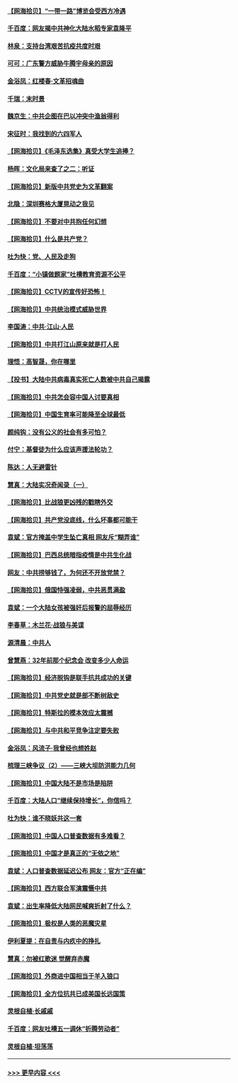 #### [【网海拾贝】“一带一路”博览会受西方冷遇](../pages/nsc993/n12971787.md?t=05251552) 
#### [千百度：网友揭中共神化大陆水稻专家袁隆平](../pages/nsc993/n12971733.md?t=05251552) 
#### [林泉：支持台湾艰苦抗疫共度时艰](../pages/nsc993/n12971350.md?t=05251552) 
#### [可可：广东警方威胁牛腾宇母亲的原因](../pages/nsc993/n12971100.md?t=05251552) 
#### [金浴凤：红楼春·文革招魂曲](../pages/nsc993/n12970354.md?t=05251552) 
#### [千瑞：末时景](../pages/nsc993/n12970337.md?t=05251552) 
#### [魏京生：中共企图在巴以冲突中渔翁得利](../pages/nsc993/n12970286.md?t=05251552) 
#### [宋征时：我找到的六四军人](../pages/nsc993/n12970213.md?t=05251552) 
#### [【网海拾贝】《毛泽东选集》真受大学生追捧？](../pages/nsc993/n12968779.md?t=05251552) 
#### [杨晖：文化局来查了之二：听证](../pages/nsc993/n12966528.md?t=05251552) 
#### [【网海拾贝】新版中共党史为文革翻案](../pages/nsc993/n12967526.md?t=05251552) 
#### [北隐：深圳赛格大厦晃动之我见](../pages/nsc993/n12967393.md?t=05251552) 
#### [【网海拾贝】不要对中共抱任何幻想](../pages/nsc993/n12965222.md?t=05251552) 
#### [【网海拾贝】什么是共产党？](../pages/nsc993/n12962781.md?t=05251552) 
#### [吐为快：党、人民及走狗](../pages/nsc993/n12962747.md?t=05251552) 
#### [千百度：“小镇做题家”吐槽教育资源不公平](../pages/nsc993/n12962705.md?t=05251552) 
#### [【网海拾贝】CCTV的宣传好恐怖！](../pages/nsc993/n12959984.md?t=05251552) 
#### [【网海拾贝】中共统治模式威胁世界](../pages/nsc993/n12957622.md?t=05251552) 
#### [李国涛：中共‧江山‧人民](../pages/nsc993/n12957502.md?t=05251552) 
#### [【网海拾贝】中共打江山原来就是打人民](../pages/nsc993/n12954345.md?t=05251552) 
#### [理悟：高智晟，你在哪里](../pages/nsc993/n12953115.md?t=05251552) 
#### [【投书】大陆中共病毒真实死亡人数被中共自己揭露](../pages/nsc993/n12953050.md?t=05251552) 
#### [【网海拾贝】中共怎会容中国人讨要真相](../pages/nsc993/n12952161.md?t=05251552) 
#### [【网海拾贝】中国生育率可能降至全球最低](../pages/nsc993/n12948793.md?t=05251552) 
#### [颜纯钩：没有公义的社会有多可怕？](../pages/nsc993/n12947626.md?t=05251552) 
#### [付宁：基督徒为什么应该声援法轮功？](../pages/nsc993/n12947233.md?t=05251552) 
#### [陈达：人无避雷针](../pages/nsc993/n12947098.md?t=05251552) 
#### [慧真：大陆实况奇闻录（一）](../pages/nsc993/n12945811.md?t=05251552) 
#### [【网海拾贝】比战狼更凶残的戳瞎外交](../pages/nsc993/n12945717.md?t=05251552) 
#### [【网海拾贝】共产党没底线，什么坏事都可能干](../pages/nsc993/n12942090.md?t=05251552) 
#### [袁斌：官方掩盖中学生坠亡真相 网友斥“糊弄谁”](../pages/nsc993/n12942029.md?t=05251552) 
#### [【网海拾贝】巴西总统暗指疫情是中共生化战](../pages/nsc993/n12938999.md?t=05251552) 
#### [网友：中共捞够钱了，为何还不开放党禁？](../pages/nsc993/n12938952.md?t=05251552) 
#### [【网海拾贝】俄国恃强凌弱，中共恶贯满盈](../pages/nsc993/n12936626.md?t=05251552) 
#### [袁斌：一个大陆女孩被强奸后报警的屈辱经历](../pages/nsc993/n12936547.md?t=05251552) 
#### [李春草：木兰花·战狼与美谍](../pages/nsc993/n12935995.md?t=05251552) 
#### [源清晨：中共人](../pages/nsc993/n12935589.md?t=05251552) 
#### [曾慧燕：32年前那个纪念会 改变多少人命运](../pages/nsc993/n12934233.md?t=05251552) 
#### [【网海拾贝】经济脱钩是联手抗共成功的关键](../pages/nsc993/n12934176.md?t=05251552) 
#### [【网海拾贝】中共党史就是部不断树敌史](../pages/nsc993/n12932844.md?t=05251552) 
#### [【网海拾贝】特斯拉的模本效应太震撼](../pages/nsc993/n12925626.md?t=05251552) 
#### [【网海拾贝】与中共和平竞争注定要失败](../pages/nsc993/n12923326.md?t=05251552) 
#### [金浴凤：风流子‧我曾经也想姓赵](../pages/nsc993/n12920911.md?t=05251552) 
#### [梳理三峡争议（2）——三峡大坝防洪能力几何](../pages/nsc993/n12920173.md?t=05251552) 
#### [【网海拾贝】中国大陆不是市场是陷阱](../pages/nsc993/n12920143.md?t=05251552) 
#### [千百度：大陆人口“继续保持增长”，你信吗？](../pages/nsc993/n12918946.md?t=05251552) 
#### [吐为快：谁不晓妖共这一套](../pages/nsc993/n12918941.md?t=05251552) 
#### [【网海拾贝】中国人口普查数据有多难看？](../pages/nsc993/n12917822.md?t=05251552) 
#### [【网海拾贝】中国才是真正的“无依之地”](../pages/nsc993/n12915845.md?t=05251552) 
#### [袁斌：人口普查数据延迟公布 网友：官方“正在编”](../pages/nsc993/n12915748.md?t=05251552) 
#### [【网海拾贝】西方联合军演震慑中共](../pages/nsc993/n12913466.md?t=05251552) 
#### [袁斌：出生率降低大陆网民喊爽折射了什么？](../pages/nsc993/n12913365.md?t=05251552) 
#### [【网海拾贝】极权是人类的恶魔灾星](../pages/nsc993/n12910697.md?t=05251552) 
#### [伊利夏提：在自责与内疚中的挣扎](../pages/nsc993/n12910493.md?t=05251552) 
#### [慧真：勿被红歌迷 觉醒弃赤魔](../pages/nsc993/n12910485.md?t=05251552) 
#### [【网海拾贝】外商进中国相当于羊入狼口](../pages/nsc993/n12908274.md?t=05251552) 
#### [【网海拾贝】全方位抗共已成美国长远国策](../pages/nsc993/n12906878.md?t=05251552) 
#### [灵根自植‧长戚戚](../pages/nsc993/n12905585.md?t=05251552) 
#### [千百度：网友吐槽五一调休“折腾劳动者”](../pages/nsc993/n12905934.md?t=05251552) 
#### [灵根自植‧坦荡荡](../pages/nsc993/n12905562.md?t=05251552) 

----
#### [ >>> 更早内容 <<< ](../indexes/nsc993-earlier.md)

